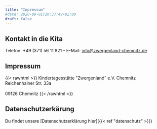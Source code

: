 ```yaml
---
title: "Impressum"
#date: 2020-09-01T20:37:49+02:00
draft: false
---
```


## Kontakt in die Kita

Telefon: +49 (371) 56 11 821 -
E-Mail: [info@zwergenland-chemnitz.de](info@zwergenland-chemnitz.de)

## Impressum

{{< rawhtml >}}
Kindertagesstätte "Zwergenland" e.V. Chemnitz </br>
Reichenhainer Str. 33a </br></br>
09126 Chemnitz
{{< /rawhtml >}}

## Datenschutzerkärung

Du findet unsere [Datenschutzerklärung hier]({{< ref "datenschutz" >}})
